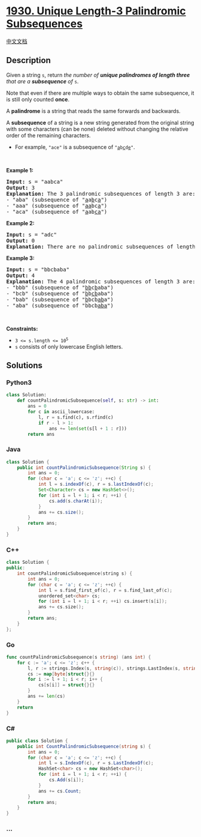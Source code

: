 # [1930. Unique Length-3 Palindromic Subsequences](https://leetcode.com/problems/unique-length-3-palindromic-subsequences)

[中文文档](/solution/1900-1999/1930.Unique%20Length-3%20Palindromic%20Subsequences/README.md)

## Description

<p>Given a string <code>s</code>, return <em>the number of <strong>unique palindromes of length three</strong> that are a <strong>subsequence</strong> of </em><code>s</code>.</p>

<p>Note that even if there are multiple ways to obtain the same subsequence, it is still only counted <strong>once</strong>.</p>

<p>A <strong>palindrome</strong> is a string that reads the same forwards and backwards.</p>

<p>A <strong>subsequence</strong> of a string is a new string generated from the original string with some characters (can be none) deleted without changing the relative order of the remaining characters.</p>

<ul>
	<li>For example, <code>&quot;ace&quot;</code> is a subsequence of <code>&quot;<u>a</u>b<u>c</u>d<u>e</u>&quot;</code>.</li>
</ul>

<p>&nbsp;</p>
<p><strong class="example">Example 1:</strong></p>

<pre>
<strong>Input:</strong> s = &quot;aabca&quot;
<strong>Output:</strong> 3
<strong>Explanation:</strong> The 3 palindromic subsequences of length 3 are:
- &quot;aba&quot; (subsequence of &quot;<u>a</u>a<u>b</u>c<u>a</u>&quot;)
- &quot;aaa&quot; (subsequence of &quot;<u>aa</u>bc<u>a</u>&quot;)
- &quot;aca&quot; (subsequence of &quot;<u>a</u>ab<u>ca</u>&quot;)
</pre>

<p><strong class="example">Example 2:</strong></p>

<pre>
<strong>Input:</strong> s = &quot;adc&quot;
<strong>Output:</strong> 0
<strong>Explanation:</strong> There are no palindromic subsequences of length 3 in &quot;adc&quot;.
</pre>

<p><strong class="example">Example 3:</strong></p>

<pre>
<strong>Input:</strong> s = &quot;bbcbaba&quot;
<strong>Output:</strong> 4
<strong>Explanation:</strong> The 4 palindromic subsequences of length 3 are:
- &quot;bbb&quot; (subsequence of &quot;<u>bb</u>c<u>b</u>aba&quot;)
- &quot;bcb&quot; (subsequence of &quot;<u>b</u>b<u>cb</u>aba&quot;)
- &quot;bab&quot; (subsequence of &quot;<u>b</u>bcb<u>ab</u>a&quot;)
- &quot;aba&quot; (subsequence of &quot;bbcb<u>aba</u>&quot;)
</pre>

<p>&nbsp;</p>
<p><strong>Constraints:</strong></p>

<ul>
	<li><code>3 &lt;= s.length &lt;= 10<sup>5</sup></code></li>
	<li><code>s</code> consists of only lowercase English letters.</li>
</ul>

## Solutions

<!-- tabs:start -->

### **Python3**

```python
class Solution:
    def countPalindromicSubsequence(self, s: str) -> int:
        ans = 0
        for c in ascii_lowercase:
            l, r = s.find(c), s.rfind(c)
            if r - l > 1:
                ans += len(set(s[l + 1 : r]))
        return ans
```

### **Java**

```java
class Solution {
    public int countPalindromicSubsequence(String s) {
        int ans = 0;
        for (char c = 'a'; c <= 'z'; ++c) {
            int l = s.indexOf(c), r = s.lastIndexOf(c);
            Set<Character> cs = new HashSet<>();
            for (int i = l + 1; i < r; ++i) {
                cs.add(s.charAt(i));
            }
            ans += cs.size();
        }
        return ans;
    }
}
```

### **C++**

```cpp
class Solution {
public:
    int countPalindromicSubsequence(string s) {
        int ans = 0;
        for (char c = 'a'; c <= 'z'; ++c) {
            int l = s.find_first_of(c), r = s.find_last_of(c);
            unordered_set<char> cs;
            for (int i = l + 1; i < r; ++i) cs.insert(s[i]);
            ans += cs.size();
        }
        return ans;
    }
};
```

### **Go**

```go
func countPalindromicSubsequence(s string) (ans int) {
	for c := 'a'; c <= 'z'; c++ {
		l, r := strings.Index(s, string(c)), strings.LastIndex(s, string(c))
		cs := map[byte]struct{}{}
		for i := l + 1; i < r; i++ {
			cs[s[i]] = struct{}{}
		}
		ans += len(cs)
	}
	return
}
```

### **C#**

```cs
public class Solution {
    public int CountPalindromicSubsequence(string s) {
        int ans = 0;
        for (char c = 'a'; c <= 'z'; ++c) {
            int l = s.IndexOf(c), r = s.LastIndexOf(c);
            HashSet<char> cs = new HashSet<char>();
            for (int i = l + 1; i < r; ++i) {
                cs.Add(s[i]);
            }
            ans += cs.Count;
        }
        return ans;
    }
}
```

### **...**

```

```

<!-- tabs:end -->
